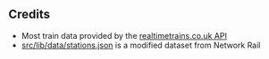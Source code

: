## Credits

-   Most train data provided by the [realtimetrains.co.uk API](https://www.realtimetrains.co.uk/about/developer/pull/docs/)
-   [src/lib/data/stations.json](./src/lib/data/stations.json) is a modified dataset from Network Rail
